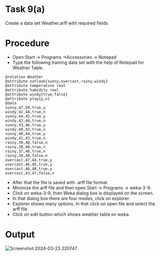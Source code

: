 # Task 9(a)
Create a data set Weather.arff with required fields
# Procedure
- Open Start → Programs →Accessories → Notepad
- Type the following training data set with the help of Notepad for Weather Table.
```
@relation Weather
@attribute outlook{sunny,overcast,rainy,windy}
@attribute temperature real
@attribute humidity real
@attribute windy{true,false}
@attribute play{y,n}
@data
sunny,47,50,true,y
windy,42,44,true,n
sunny,44,45,true,y
windy,43,44,true,n
sunny,43,46,true,y
windy,40,43,true,n
sunny,40,44,true,y
windy,41,43,true,n
rainy,39,40,false,n
rainy,38,40,true,n
rainy,37,40,true,n
rainy,34,40,false,n
overcast,47,44,true,y
overcast,46,45,true,y
overcast,46,48,true,y
overcast,43,47,false,n
```
- After that the file is saved with .arff file format.
- Minimize the arff file and then open Start -> Programs -> weka-3-9.
- Click on weka-3-9, then Weka dialog box is displayed on the screen.
- In that dialog box there are four modes, click on explorer.
- Explorer shows many options. In that click on open file and select the arff file
- Click on edit button which shows weather table on weka.
# Output

![Screenshot 2024-03-23 220747](https://github.com/prabhasg03/Task-Codes/assets/121883587/6b9f46ef-ead8-418c-b61a-6b224fdf8ba6)
